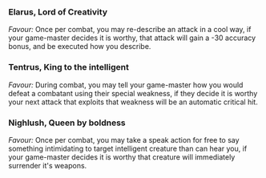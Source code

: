 ### Elarus, Lord of Creativity

*Favour:* Once per combat, you may re-describe an attack in a cool way, if your game-master decides it is worthy, that attack will gain a -30 accuracy bonus, and be executed how you describe.

### Tentrus, King to the intelligent

*Favour:* During combat, you may tell your game-master how you would defeat a combatant using their special weakness, if they decide it is worthy your next attack that exploits that weakness will be an automatic critical hit.

### Nighlush, Queen by boldness

*Favour:* Once per combat, you may take a speak action for free to say something intimidating to target intelligent creature than can hear you, if your game-master decides it is worthy that creature will immediately surrender it's weapons.
